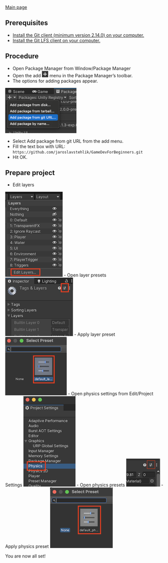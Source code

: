 [Main page](../../readme.md)

## Prerequisites
- [Install the Git client (minimum version 2.14.0) on your computer.](https://git-scm.com/downloads)
- [Install the Git LFS client on your computer.](https://git-lfs.com/)

## Procedure
- Open Package Manager from Window/Package Manager
- Open the add <img src="img/upm_icon_add.png" alt="git url"/> menu in the Package Manager’s toolbar.
- The options for adding packages appear.
<img src="img/upm_ui_giturl.png" alt="git url"/>

- Select Add package from git URL from the add menu.  
- Fill the text box with URL:  
`https://github.com/jaroslavstehlik/GameDevForBeginners.git`
- Hit OK.  

## Prepare project
- Edit layers
<img src="img/edit_layers.png" alt="git url"/>
- Open layer presets
<img src="img/layers_preset_icon.png" alt="git url"/>
- Apply layer preset
<img src="img/layers_preset_apply.png" alt="git url"/>
- Open physics settings from Edit/Project Settings
<img src="img/project_settings_physics.png" alt="git url"/>
- Open physics presets
<img src="img/physics_preset_icon.png" alt="git url"/>
- Apply physics preset
<img src="img/physics_preset_apply.png" alt="git url"/>

You are now all set!